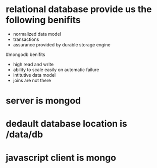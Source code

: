 # relational database provide us the following benifits
* normalized data model
* transactions
* assurance provided by durable storage engine


#mongodb benifits
* high read and write
* ability to scale easily on automatic failure
* intitutive data model
* joins are not there


# server is mongod
# dedault database location is /data/db
# javascript client is mongo
